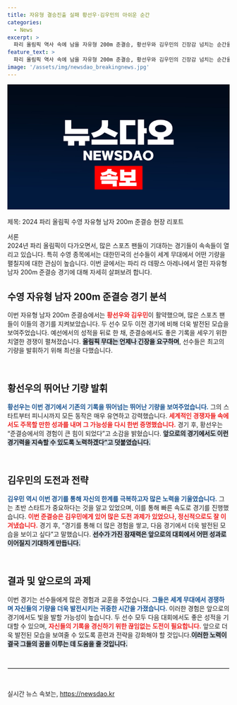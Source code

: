 ```yaml
---
title: 자유형 결승진출 실패 황선우·김우민의 아쉬운 순간
categories:
  - News
excerpt: >
  파리 올림픽 역사 속에 남을 자유형 200m 준결승, 황선우와 김우민의 긴장감 넘치는 순간을 함께하세요! 두 수영 스타의 모습이 담긴 현장 속으로 들어가 보세요!
feature_text: >
  파리 올림픽 역사 속에 남을 자유형 200m 준결승, 황선우와 김우민의 긴장감 넘치는 순간을 함께하세요! 두 수영 스타의 모습이 담긴 현장 속으로 들어가 보세요!
image: '/assets/img/newsdao_breakingnews.jpg'
---
```


<p><img src="/assets/img/newsdao_breakingnews.jpg" alt="firstkoreanews 속보" /></p>

<p>제목: 2024 파리 올림픽 수영 자유형 남자 200m 준결승 현장 리포트</p>

<p>서론<br />
2024년 파리 올림픽이 다가오면서, 많은 스포츠 팬들이 기대하는 경기들이 속속들이 열리고 있습니다. 특히 수영 종목에서는 대한민국의 선수들이 세계 무대에서 어떤 기량을 펼칠지에 대한 관심이 높습니다. 이번 글에서는 파리 라 데팡스 아레나에서 열린 자유형 남자 200m 준결승 경기에 대해 자세히 살펴보려 합니다.</p>

<h2 data-ke-size="size26">수영 자유형 남자 200m 준결승 경기 분석</h2>  

<p>이번 자유형 남자 200m 준결승에서는 <b><span style="color: #ee2323;">황선우와 김우민</span></b>이 활약했으며, 많은 스포츠 팬들이 이들의 경기를 지켜보았습니다. 두 선수 모두 이전 경기에 비해 더욱 발전된 모습을 보여주었습니다. 예선에서의 성적을 뒤로 한 채, 준결승에서도 좋은 기록을 세우기 위한 치열한 경쟁이 펼쳐졌습니다. <b><span style="background-color: #21538527;">올림픽 무대는 언제나 긴장을 요구하며</span></b>, 선수들은 최고의 기량을 발휘하기 위해 최선을 다했습니다.</p>

<p data-ke-size="size16">&nbsp;</p>

<h2 data-ke-size="size26">황선우의 뛰어난 기량 발휘</h2>  

<p><b><span style="color: #1a5490;">황선우는 이번 경기에서 기존의 기록을 뛰어넘는 뛰어난 기량을 보여주었습니다.</span></b> 그의 스타트부터 피니시까지 모든 동작은 매우 유연하고 강력했습니다. <b><span style="color: #ee2323;">세계적인 경쟁자들 속에서도 주목할 만한 성과를 내며 그 가능성을 다시 한번 증명했습니다.</span></b> 경기 후, 황선우는 “준결승에서의 경험이 큰 힘이 되었다”고 소감을 밝혔습니다. <b><span style="background-color: #21538527;">앞으로의 경기에서도 이런 경기력을 지속할 수 있도록 노력하겠다”고 덧붙였습니다.</b></p>

<p data-ke-size="size16">&nbsp;</p>

<h2 data-ke-size="size26">김우민의 도전과 전략</h2>  

<p><b><span style="color: #1a5490;">김우민 역시 이번 경기를 통해 자신의 한계를 극복하고자 많은 노력을 기울였습니다.</span></b> 그는 초반 스타트가 중요하다는 것을 알고 있었으며, 이를 통해 빠른 속도로 경기를 진행했습니다. <b><span style="color: #ee2323;">이번 준결승은 김우민에게 있어 많은 도전 과제가 있었으나, 정신적으로도 잘 이겨냈습니다.</span></b> 경기 후, “경기를 통해 더 많은 경험을 쌓고, 다음 경기에서 더욱 발전된 모습을 보이고 싶다”고 말했습니다. <b><span style="background-color: #21538527;">선수가 가진 잠재력은 앞으로의 대회에서 어떤 성과로 이어질지 기대하게 만듭니다.</span></b></p>

<p data-ke-size="size16">&nbsp;</p>

<h2 data-ke-size="size26">결과 및 앞으로의 과제</h2>  

<p>이번 경기는 선수들에게 많은 경험과 교훈을 주었습니다. <b><span style="color: #1a5490;">그들은 세계 무대에서 경쟁하며 자신들의 기량을 더욱 발전시키는 귀중한 시간을 가졌습니다.</span></b> 이러한 경험은 앞으로의 경기에서도 빛을 발할 가능성이 높습니다. 두 선수 모두 다음 대회에서도 좋은 성적을 기대할 수 있으며, <b><span style="color: #ee2323;">자신들의 기록을 경신하기 위한 끊임없는 도전이 필요합니다.</span></b> 앞으로 더욱 발전된 모습을 보여줄 수 있도록 훈련과 전략을 강화해야 할 것입니다.<b><span style="background-color: #21538527;">이러한 노력이 결국 그들의 꿈을 이루는 데 도움을 줄 것입니다.</span></b></p>

<p data-ke-size="size16">&nbsp;</p>

<hr style="border: 1px solid #dedede;"/>

<p data-ke-size="size16">&nbsp;</p>
실시간 뉴스 속보는, <a href="https://newsdao.kr" rel="dofollow">https://newsdao.kr</a>



